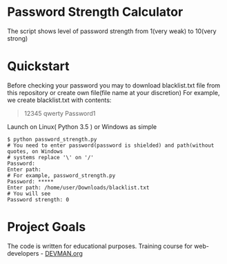 # Password Strength Calculator

The script shows level of password strength from 1(very weak) to 10(very strong)

# Quickstart
Before checking your password you may to download blacklist.txt file from this repository
or create own file(file name at your discretion)
For example, we create blacklist.txt with contents:
>12345
>qwerty
>Password1

Launch on Linux( Python 3.5 ) or Windows as simple
```#bash
$ python password_strength.py
# You need to enter password(password is shielded) and path(without quotes, on Windows
# systems replace '\' on '/'
Password:
Enter path:
# For example, password_strength.py
Password: *****
Enter path: /home/user/Downloads/blacklist.txt
# You will see
Password strength: 0
```

# Project Goals

The code is written for educational purposes. Training course for web-developers - [DEVMAN.org](https://devman.org)
